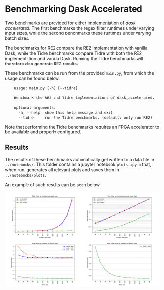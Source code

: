 # Benchmarking Dask Accelerated
Two benchmarks are provided for either implementation of *dask accelerated*. The first benchmarks the regex filter
runtimes under varying input sizes, while the second benchmarks these runtimes under varying batch sizes.

The benchmarks for RE2 compare the RE2 implementation with vanilla Dask, while the Tidre benchmarks compare Tidre with
both the RE2 implementation and vanilla Dask. Running the Tidre benchmarks will therefore also generate RE2 results.

These benchmarks can be run from the provided `main.py`, from which the usage can be found below.
```
    usage: main.py [-h] [--tidre]

    Benchmark the RE2 and Tidre implementations of dask_accelerated.
    
    optional arguments:
      -h, --help  show this help message and exit
      --tidre     run the Tidre benchmarks. (default: only run RE2)
```

Note that performing the Tidre benchmarks requires an FPGA accelerator to be available and properly configured.

## Results
The results of these benchmarks automatically get written to a data file in `../notebooks/`. This folder contains
a jupyter notebook `plots.ipynb` that, when run, generates all relevant plots and saves them in `../notebooks/plots`.

An example of such results can be seen below.

![example results](../docs/aws_f1_plots.jpg)